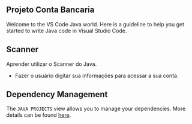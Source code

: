 ## Projeto Conta Bancaria

Welcome to the VS Code Java world. Here is a guideline to help you get started to write Java code in Visual Studio Code.

## Scanner 
Aprender utilizar o Scanner do Java.

- Fazer o usuário digitar sua informações para acessar a sua conta.
 
## Dependency Management

The `JAVA PROJECTS` view allows you to manage your dependencies. More details can be found [here](https://github.com/microsoft/vscode-java-dependency#manage-dependencies).
